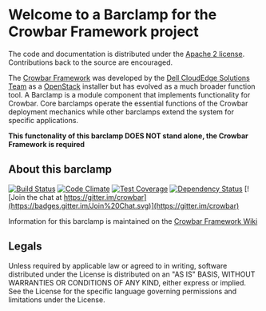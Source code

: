 Welcome to a Barclamp for the Crowbar Framework project
=======================================================

The code and documentation is distributed under the [Apache 2 license](http://www.apache.org/licenses/LICENSE-2.0.html).
Contributions back to the source are encouraged.

The [Crowbar Framework](https://github.com/crowbar/crowbar) was developed by the
[Dell CloudEdge Solutions Team](http://dell.com/openstack) as a [OpenStack](http://OpenStack.org) installer but has
evolved as a much broader function tool. A Barclamp is a module component that implements functionality for Crowbar.
Core barclamps operate the essential functions of the Crowbar deployment mechanics while other barclamps extend the
system for specific applications.

**This functonality of this barclamp DOES NOT stand alone, the Crowbar Framework is required**

About this barclamp
-------------------

[![Build Status](https://travis-ci.org/crowbar/barclamp-database.svg?branch=master)](https://travis-ci.org/crowbar/barclamp-database)
[![Code Climate](https://codeclimate.com/github/crowbar/barclamp-database/badges/gpa.svg)](https://codeclimate.com/github/crowbar/barclamp-database)
[![Test Coverage](https://codeclimate.com/github/crowbar/barclamp-database/badges/coverage.svg)](https://codeclimate.com/github/crowbar/barclamp-database)
[![Dependency Status](https://gemnasium.com/crowbar/barclamp-database.svg)](https://gemnasium.com/crowbar/barclamp-database)
[![Join the chat at https://gitter.im/crowbar](https://badges.gitter.im/Join%20Chat.svg)](https://gitter.im/crowbar)

Information for this barclamp is maintained on the [Crowbar Framework Wiki](https://github.com/crowbar/crowbar/wiki)

Legals
------

Unless required by applicable law or agreed to in writing, software distributed under the License is distributed on
an "AS IS" BASIS, WITHOUT WARRANTIES OR CONDITIONS OF ANY KIND, either express or implied. See the License for the
specific language governing permissions and limitations under the License.
